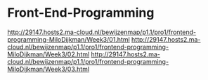 # Front-End-Programming

http://29147.hosts2.ma-cloud.nl/bewijzenmap/p1.1/pro1/frontend-programming-MiloDijkman/Week3/01.html
http://29147.hosts2.ma-cloud.nl/bewijzenmap/p1.1/pro1/frontend-programming-MiloDijkman/Week3/02.html
http://29147.hosts2.ma-cloud.nl/bewijzenmap/p1.1/pro1/frontend-programming-MiloDijkman/Week3/03.html
